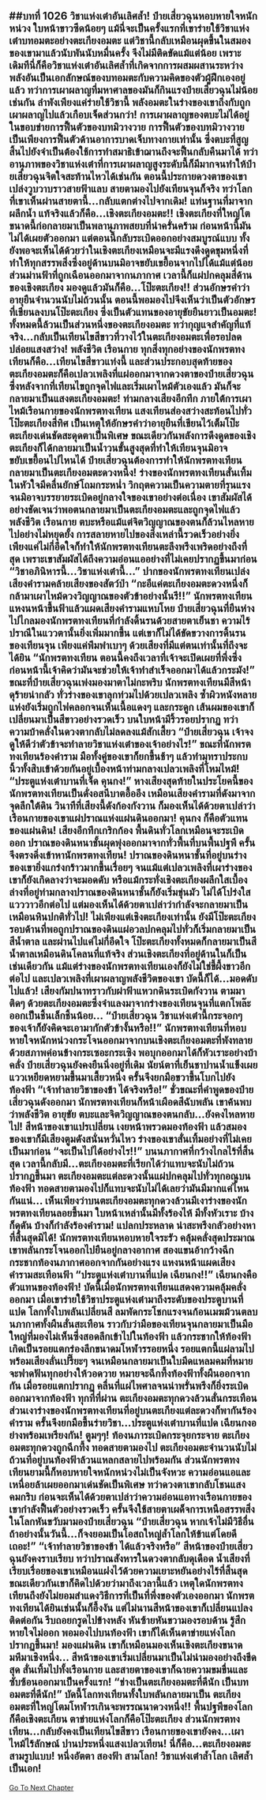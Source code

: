 ##บทที่ 1026 วิชาแห่งเต๋าอันเลิศล้ำ!
ป๋ายเสี่ยวฉุนหอบหายใจหนักหน่วง ใบหน้าขาวซีดน้อยๆ แม้นี่จะเป็นครั้งแรกที่เขาร่ายใช้วิชาแห่งเต๋าบทอมตะอย่างตะเกียงอมตะ แต่วิชานี้กลับเหมือนผุดขึ้นในสมองของเขามาแล้วนับพันนับหมื่นครั้ง จึงไม่มีติดขัดแม้แต่น้อย เพราะเดิมทีนี่ก็คือวิชาแห่งเต๋าอันเลิศล้ำที่เกิดจากการผสมผสานระหว่างพลังอันเป็นเอกลักษณ์ของบทอมตะกับความคิดของตัวผู้ฝึกเองอยู่แล้ว
ทว่าการเผาผลาญที่มหาศาลของมันก็กินแรงป๋ายเสี่ยวฉุนไม่น้อยเช่นกัน ลำพังเพียงแค่ร่ายใช้วิชานี้ พลังอมตะในร่างของเขาถึงกับถูกเผาผลาญไปแล้วเกือบเจ็ดส่วนกว่า!
การเผาผลาญของตบะไม่ได้อยู่ในขอบข่ายการฟื้นตัวของบทมิวางวาย การฟื้นตัวของบทมิวางวายเป็นเพียงการฟื้นตัวด้านอาการบาดเจ็บทางกายเท่านั้น ซึ่งตบะที่สูญสิ้นไปยังจำเป็นต้องใช้การทำสมาธิเข้าฌานถึงจะฟื้นกลับคืนมาได้
ทว่าอานุภาพของวิชาแห่งเต๋าที่การเผาผลาญสูงระดับนี้ก็มีมากจนทำให้ป๋ายเสี่ยวฉุนจิตใจสะท้านไหวได้เช่นกัน ตอนนี้ประกายดวงตาของเขาเปล่งวูบวาบราวสายฟ้าแลบ สายตามองไปยังเทียนจุนก็จริง ทว่าโลกที่เขาเห็นผ่านสายตานี้...กลับแตกต่างไปจากเดิม!
แท่นฐานที่มาจากผลึกน้ำ แท้จริงแล้วก็คือ...เชิงตะเกียงอมตะ!!
เชิงตะเกียงที่ใหญ่โตขนาดนี้ก่อกลายมาเป็นพลานุภาพสยบที่น่าครั่นคร้าม ก่อนหน้านี้มันไม่ได้เผยตัวออกมา แต่ตอนนี้กลับระเบิดออกอย่างสมบูรณ์แบบ ทั้งยังพอจะเห็นได้ด้วยว่าในเชิงตะเกียงเหมือนจะมีแรงดึงดูดขุมหนึ่งที่ทำให้ทุกสรรพสิ่งซึ่งอยู่ด้านบนมิอาจขยับเขยื้อนจากไปได้แม้แต่น้อย
ส่วนม่านฟ้าที่ถูกเฉือนออกมาจากนภากาศ เวลานี้ก็แผ่ปกคลุมสี่ด้านของเชิงตะเกียง มองดูแล้วมันก็คือ...โป๊ะตะเกียง!!
ส่วนอักษรคำว่าอายุยืนจำนวนนับไม่ถ้วนนั้น ตอนนี้พอมองไปจึงเห็นว่าเป็นตัวอักษรที่เขียนลงบนโป๊ะตะเกียง ซึ่งเป็นตัวแทนของอายุขัยยืนยาวเป็นอมตะ!
ทั้งหมดนี้ล้วนเป็นส่วนหนึ่งของตะเกียงอมตะ ทว่ากุญแจสำคัญที่แท้จริง...กลับเป็นเทียนไขสีขาวที่วางไว้ในตะเกียงอมตะเพื่อรอปลดปล่อยแสงสว่าง!
พลังชีวิต เรือนกาย ทุกสิ่งทุกอย่างของนักพรตทงเทียนก็คือ...เทียนไขสีขาวแท่งนี้ และส่วนประกอบสุดท้ายของตะเกียงอมตะก็คือเปลวเพลิงที่แผ่ออกมาจากดวงตาของป๋ายเสี่ยวฉุน ซึ่งหลังจากที่เทียนไขถูกจุดไฟและเริ่มเผาไหม้ตัวเองแล้ว มันก็จะกลายมาเป็นแสงตะเกียงอมตะ!
ท่ามกลางเสียงอึกทึก ภายใต้การเผาไหม้เรือนกายของนักพรตทงเทียน แสงเทียนส่องสว่างสะท้อนไปทั่วโป๊ะตะเกียงสี่ทิศ เป็นเหตุให้อักษรคำว่าอายุยืนที่เขียนไว้เต็มโป๊ะตะเกียงเด่นชัดสะดุดตาเป็นพิเศษ ขณะเดียวกันพลังการดึงดูดของเชิงตะเกียงก็ได้กลายมาเป็นน้ำวนขั้นสูงสุดที่ทำให้เทียนจุนมิอาจขยับเขยื้อนไปไหนได้
ป๋ายเสี่ยวฉุนต้องการทำให้นักพรตทงเทียนกลายมาเป็นตะเกียงอมตะดวงหนึ่ง!
ร่างของนักพรตทงเทียนสั่นเทิ้ม ในหัวใจมีคลื่นยักษ์โถมกระหน่ำ วิกฤตความเป็นความตายที่รุนแรงจนมิอาจบรรยายระเบิดอยู่กลางใจของเขาอย่างต่อเนื่อง เขาสัมผัสได้อย่างชัดเจนว่าพอตนกลายมาเป็นตะเกียงอมตะและถูกจุดไฟแล้ว พลังชีวิต เรือนกาย ตบะหรือแม้แต่จิตวิญญาณของตนก็ล้วนไหลหายไปอย่างไม่หยุดยั้ง การสลายหายไปของสิ่งเหล่านี้รวดเร็วอย่างยิ่ง เพียงแค่ไม่กี่อึดใจก็ทำให้นักพรตทงเทียนตะลึงพรึงเพริดอย่างถึงที่สุด เพราะเขาสัมผัสได้ถึงความอ่อนแออย่างที่ไม่เคยปรากฏขึ้นมาก่อน
“วิชาอภินิหารนี้...วิชาแห่งเต๋านี้...” ปากของนักพรตทงเทียนเปล่งเสียงคำรามคล้ายเสียงของสัตว์ป่า
“กะอีแค่ตะเกียงอมตะดวงหนึ่งก็กล้ามาเผาไหม้ดวงวิญญาณของตัวข้าอย่างนั้นรึ!!” นักพรตทงเทียนแหงนหน้าขึ้นฟ้าแล้วแผดเสียงคำรามแหบโหย ป๋ายเสี่ยวฉุนที่ยืนห่างไปไกลมองนักพรตทงเทียนที่กำลังดิ้นรนด้วยสายตาเย็นชา ความไร้ปราณีในแววตานั้นยิ่งเพิ่มมากขึ้น แต่เขาก็ไม่ได้ขัดขวางการดิ้นรนของเทียนจุน เพียงแค่พึมพำเบาๆ ด้วยเสียงที่มีแต่ตนเท่านั้นที่ถึงจะได้ยิน
“นักพรตทงเทียน ตอนนี้คงถึงเวลาที่เจ้าจะเปิดเผยที่พึ่งซึ่งก่อนหน้านี้เจ้าคิดว่ามันจะช่วยให้เจ้าทำสำเร็จออกมาได้แล้วกระมัง!”
ขณะที่ป๋ายเสี่ยวฉุนเพ่งมองมาตาไม่กะพริบ นักพรตทงเทียนมีสีหน้าดุร้ายน่ากลัว ทั่วร่างของเขาลุกท่วมไปด้วยเปลวเพลิง ซ้ำผิวหนังหลายแห่งยังเริ่มถูกไฟคลอกจนเห็นเนื้อแดงๆ และกระดูก เส้นผมของเขาก็เปลี่ยนมาเป็นสีขาวอย่างรวดเร็ว บนใบหน้ามีริ้วรอยปรากฏ ทว่าความบ้าคลั่งในดวงตากลับไม่ลดลงแม้สักเสี้ยว
“ป๋ายเสี่ยวฉุน เจ้าจงดูให้ดีว่าตัวข้าจะทำลายวิชาแห่งเต๋าของเจ้าอย่างไร!” ขณะที่นักพรตทงเทียนร้องคำราม มือทั้งคู่ของเขาก็ยกขึ้นช้าๆ แล้วทำมุทราประกบนิ้วทั้งสิบเข้าด้วยกันอยู่เบื้องหน้าท่ามกลางเปลวเพลิงที่โหมไหม้!
“ประตูแห่งเต๋าบานที่เจ็ด คุนกง!” หางเสียงสุดท้ายในประโยคนี้ของนักพรตทงเทียนเป็นดั่งอสนีบาตอื้ออึง เหมือนเสียงคำรามที่ดังมาจากจุดลึกใต้ดิน วินาทีที่เสียงนี้ดังก้องกังวาน ก็มองเห็นได้ด้วยตาเปล่าว่าเรือนกายของเขาแผ่ปราณแห่งแผ่นดินออกมา!
คุนกง ก็คือตัวแทนของแผ่นดิน!
เสียงอึกทึกเกริกก้อง พื้นดินทั่วโลกเหมือนจะระเบิดออก ปราณของดินหนาชั้นผุดพุ่งออกมาจากทั่วพื้นที่บนพื้นปฐพี ครั้นจึงตรงดิ่งเข้าหานักพรตทงเทียน!
ปราณของดินหนาชั้นที่อยู่บนร่างของเขายิ่งแกร่งกร้าวมากขึ้นเรื่อยๆ จนแม้แต่เปลวเพลิงที่เผาร่างของเขาก็ยังเกิดลางว่าจะมอดดับ หรือแม้กระทั่งเชิงตะเกียงผลึกใสเบื้องล่างที่อยู่ท่ามกลางปราณของดินหนาชั้นก็ยังเริ่มขุ่นมัว ไม่ได้โปร่งใสแวววาวอีกต่อไป แต่มองเห็นได้ด้วยตาเปล่าว่ากำลังจะกลายมาเป็นเหมือนหินปกติทั่วไป!
ไม่เพียงแต่เชิงตะเกียงเท่านั้น ยังมีโป๊ะตะเกียงรอบด้านที่พอถูกปราณของดินแผ่อวลปกคลุมไปทั่วก็เริ่มกลายมาเป็นสีน้ำตาล และผ่านไปแค่ไม่กี่อึดใจ โป๊ะตะเกียงทั้งหมดก็กลายมาเป็นสีน้ำตาลเหมือนดินโคลนที่แท้จริง ส่วนเชิงตะเกียงที่อยู่ด้านในก็เป็นเช่นเดียวกัน แม้แต่ร่างของนักพรตทงเทียนเองก็ยังไม่ใช่ขี้ผึ้งขาวอีกต่อไป และเปลวเพลิงที่เผาผลาญพลังชีวิตของเขา บัดนี้ก็ได้...มอดดับไปแล้ว!
เสียงกัมปนาทราวกับผ่าฟ้าแหวกดินระเบิดกังวาน ตามมาติดๆ ด้วยตะเกียงอมตะซึ่งจำแลงมาจากร่างของเทียนจุนที่แตกโพล๊ะออกเป็นชิ้นเล็กชิ้นน้อย...
“ป๋ายเสี่ยวฉุน วิชาแห่งเต๋านี้กระจอกๆ ของเจ้าก็ยังคิดจะเอามากักตัวข้างั้นหรือ!!” นักพรตทงเทียนที่หอบหายใจหนักหน่วงกระโจนออกมาจากบนเชิงตะเกียงอมตะที่พังทลายด้วยสภาพค่อนข้างกระเซอะกระเซิง พอบุกออกมาได้ก็หัวเราะอย่างบ้าคลั่ง
ป๋ายเสี่ยวฉุนยังคงยืนนิ่งอยู่ที่เดิม นัยน์ตาที่เย็นชาปานน้ำแข็งเผยแววเหยียดหยามขึ้นมาเสี้ยวหนึ่ง ครั้นจึงยกมือขวาขึ้นโบกไปยังท้องฟ้า
“เจ้าทำลายวิชาของข้า ได้จริงหรือ!”
ชั่วขณะที่คำพูดของป๋ายเสี่ยวฉุนดังออกมา นักพรตทงเทียนก็หน้าเผือดสีฉับพลัน เขาค้นพบว่าพลังชีวิต อายุขัย ตบะและจิตวิญญาณของตนกลับ...ยังคงไหลหายไป!
สีหน้าของเขาแปรเปลี่ยน เงยหน้าพรวดมองท้องฟ้า แล้วสมองของเขาก็มีเสียงตูมดังสนั่นหวั่นไหว ร่างของเขาสั่นเทิ้มอย่างที่ไม่เคยเป็นมาก่อน
“จะเป็นไปได้อย่างไร!!”
บนนภากาศที่กว้างไกลไร้ที่สิ้นสุด เวลานี้กลับมี...ตะเกียงอมตะที่เรียกได้ว่าแทบจะนับไม่ถ้วนปรากฏขึ้นมา ตะเกียงอมตะแต่ละดวงนั้นแผ่ปกคลุมไปทั่วทุกอณูบนท้องฟ้า ทอดสายตามองไปก็แทบจะนับไม่ได้เลยว่ามันมีมากแค่ไหนกันแน่...
เห็นเพียงว่าบนตะเกียงอมตะทุกดวงล้วนมีเงาร่างของนักพรตทงเทียนลอยขึ้นมา ใบหน้าเหล่านั้นมีทั้งร้องไห้ มีทั้งหัวเราะ บ้างก็ดุดัน บ้างก็กำลังร้องคำราม!
แปลกประหลาด น่าสะพรึงกลัวอย่างหาที่สิ้นสุดมิได้!
นักพรตทงเทียนหอบหายใจระรัว คลุ้มคลั่งสุดประมาณ เขาพลันกระโจนออกไปยืนอยู่กลางอากาศ สองแขนอ้ากว้างฉีกกระชากท้องนภากาศออกจากกันอย่างแรง แหงนหน้าแผดเสียงคำรามสะเทือนฟ้า
“ประตูแห่งเต๋าบานที่แปด เฉียนกง!!”
เฉียนกงคือตัวแทนของท้องฟ้า!
บัดนี้เมื่อนักพรตทงเทียนแสดงความคลุ้มคลั่งออกมา เมื่อเขาร่ายใช้วิชาประตูแห่งเต๋ามาถึงระดับของประตูบานที่แปด โลกทั้งใบพลันเปลี่ยนสี ลมพัดกระโชกแรงจนก้อนเมฆม้วนตลบ นภากาศทั้งผืนสั่นสะเทือน ราวกับว่ามือของเทียนจุนกลายมาเป็นมือใหญ่ที่มองไม่เห็นซึ่งสอดลึกเข้าไปในท้องฟ้า แล้วกระชากให้ท้องฟ้าเกิดเป็นรอยแตกร่องลึกขนาดมโหฬารรอยหนึ่ง
รอยแตกนี้แผ่ลามไปพร้อมเสียงลั่นเปรี๊ยะๆ จนเหมือนกลายมาเป็นใบมีดแหลมคมที่หมายจะฟาดฟันทุกอย่างให้วอดวาย หมายจะฉีกทึ้งท้องฟ้าทั้งผืนออกจากกัน
เมื่อรอยแตกปรากฏ คลื่นที่แผ่ไพศาลจนน่าพรั่นพรึงก็ยิ่งระเบิดออกมาจากท้องฟ้า ทุกที่ที่ผ่าน ตะเกียงอมตะทุกดวงล้วนสั่นกระเทือน ส่วนเงาร่างของนักพรตทงเทียนที่อยู่บนตะเกียงแต่ละดวงก็พากันร้องคำราม ครั้นจึงยกมือขึ้นร่ายวิชา...ประตูแห่งเต๋าบานที่แปด เฉียนกงอย่างพร้อมเพรียงกัน!
ตูมๆๆ!
ท้องนภาระเบิดกระจุยกระจาย ตะเกียงอมตะทุกดวงถูกฉีกทึ้ง ทอดสายตามองไป ตะเกียงอมตะจำนวนนับไม่ถ้วนที่อยู่บนท้องฟ้าล้วนแหลกสลายไปพร้อมกัน ส่วนนักพรตทงเทียนยามนี้ก็หอบหายใจหนักหน่วงไม่เป็นจังหวะ ความอ่อนแอและเหนื่อยล้าเผยออกมาเด่นชัดเป็นพิเศษ ทว่าดวงตาเขากลับโชนแสงคมกริบ ก่อนจะเห็นได้ด้วยตาเปล่าว่าความอ่อนแอทางเรือนกายของเขากำลังฟื้นตัวอย่างรวดเร็ว ครั้นจึงใช้สายตาเผด็จการเหนือสรรพสิ่งในโลกหันขวับมามองป๋ายเสี่ยวฉุน
“ป๋ายเสี่ยวฉุน หากเจ้าไม่มีวิธีอื่น ถ้าอย่างนั้นวันนี้...ก็จงยอมเป็นโอสถใหญ่ล้ำโลกให้ข้าแต่โดยดีเถอะ!”
“เจ้าทำลายวิชาของข้า ได้แล้วจริงหรือ” สีหน้าของป๋ายเสี่ยวฉุนยังคงราบเรียบ ทว่าปราณสังหารในดวงตากลับดุเดือด น้ำเสียงที่เรียบเรื่อยของเขาเหมือนแฝงไว้ด้วยความเยาะหยันอย่างไร้ที่สิ้นสุด ขณะเดียวกันเขาก็คิดไปด้วยว่ามาถึงเวลานี้แล้ว เหตุใดนักพรตทงเทียนถึงยังไม่ยอมสำแดงวิธีการที่เป็นที่พึ่งของตัวเองออกมา
นักพรตทงเทียนได้ยินเช่นนั้นก็อึ้งงัน แต่ไม่นานสีหน้าของเขาก็เปลี่ยนแปลงติดต่อกัน รีบถอยกรูดไปข้างหลัง หันซ้ายหันขวามองรอบด้าน รู้สึกหายใจไม่ออก พอมองไปบนท้องฟ้า เขาก็ได้เห็นตาข่ายแห่งโลกปรากฏขึ้นมา!
มองแผ่นดิน เขาก็เหมือนมองเห็นเชิงตะเกียงขนาดมหึมาเชิงหนึ่ง...
สีหน้าของเขาเริ่มเปลี่ยนมาเป็นไม่น่ามองอย่างถึงขีดสุด สั่นเทิ้มไปทั้งเรือนกาย และสายตาของเขาก็ฉายความขมขื่นและซับซ้อนออกมาเป็นครั้งแรก!
“ช่างเป็นตะเกียงอมตะที่ดีนัก เป็นบทอมตะที่ดีนัก!”
บัดนี้โลกทงเทียนทั้งใบพลันกลายมาเป็น ตะเกียงอมตะที่ใหญ่โตมโหฬารเกินจะพรรณนาดวงหนึ่ง!!
พื้นปฐพีของโลกก็คือเชิงตะเกียน ตาข่ายแห่งโลกก็คือโป๊ะตะเกียง ส่วนนักพรตทงเทียน...กลับยังคงเป็นเทียนไขสีขาว เรือนกายของเขายังคง...เผาไหม้ไร้ลักษณ์ ปานประหนึ่งแสงเปลวเทียน!
นี่ก็คือ...ตะเกียงอมตะสามรูปแบบ!
หนึ่งอัตตา สองฟ้า สามโลก!
วิชาแห่งเต๋าล้ำโลก
เลิศล้ำเป็นเอก!
------






[Go To Next Chapter]( ./173.md)